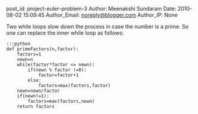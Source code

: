 post_id: project-euler-problem-3
Author: Meenakshi Sundaram
Date: 2010-08-02 15:09:45
Author_Email: noreply@blogger.com
Author_IP: None

Two while loops slow down the process in case the number is a prime. So one
can replace the inner while loop as follows:

    :::python
    def primeFactors(n,factor):
        factors=1
        newn=n
        while(factor*factor <= newn):
            if(newn % factor !=0):
                factor=factor+1
            else:
                factors=max(factors,factor)
        newn=newn/factor
        if(newn!=1):
            factors=max(factors,newn)
        return factors
